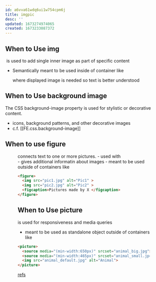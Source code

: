 ```yaml
---
id: a6vva61wdq6ui1w754cpm6j
title: imgpic
desc: ''
updated: 1673274974065
created: 1673233087372
---
```

## When to Use img 
<img> is used to add single inner image as part of specific content
- Semantically meant to be used inside of container like <p> where displayed image is needed so text is better understood

## When to Use background image
The CSS background-image property is used for stylistic or decorative content.
- icons, background patterns, and other decorative images
- c.f. [[FE.css.background-image]] 

## When to use figure
<figure> connects text to one or more pictures.
- used with <figcaption>
    - gives additional informatin about images
- meant to be used outside of containers like <p>

```html
<figure>
  <img src="pic1.jpg" alt="Pic1" >
  <img src="pic2.jpg" alt="Pic2" >
  <figcaption>Pictures made by X </figcaption>
</figure>
```

## When to Use picture
<picture> is used for responsiveness and media queries
- meant to be used as standalone object outside of containers like <p>

```html
<picture>
  <source media="(min-width:650px)" srcset="animal_big.jpg">
  <source media="(min-width:465px)" srcset="animal_small.jpg">
  <img src="animal_default.jpg" alt="Animal">
</picture>
```


[refs](https://www.js-craft.io/blog/when-to-use-the-img-figure-or-picture-html-tags/)